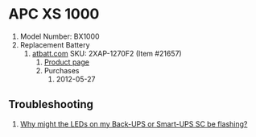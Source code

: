 # APC XS 1000

1. Model Number: BX1000
1. Replacement Battery
    1. [atbatt.com](../companies/atbatt.md) SKU: 2XAP-1270F2 (Item #21657)
        1. [Product page](http://www.atbatt.com/product/21657.asp)
        1. Purchases
            1. 2012-05-27

## Troubleshooting

1. [Why might the LEDs on my Back-UPS or Smart-UPS SC be flashing?](http://www.apc.com/us/en/faqs/FA158816/)
